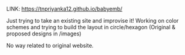 LINK:
https://tnpriyanka12.github.io/babyemb/

Just trying to take an existing site and improvise it!
Working on color schemes and trying to build the layout in circle/hexagon
(Original & proposed designs in /images)

No way related to original website. 

